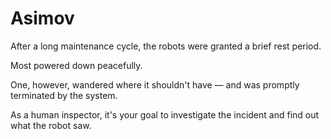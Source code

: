 # Asimov

After a long maintenance cycle, the robots were granted a brief rest period.

Most powered down peacefully.

One, however, wandered where it shouldn't have — and was promptly terminated by the system.

As a human inspector, it's your goal to investigate the incident and find out what the robot saw.
